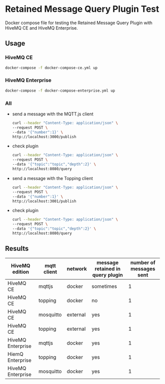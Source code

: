 # Retained Message Query Plugin Test

Docker compose file for testing the Retained Message Query Plugin with HiveMQ CE and HiveMQ Enterprise.

## Usage

### HiveMQ CE

```bash
docker-compose -f docker-compose-ce.yml up
```

### HiveMQ Enterprise

```bash
docker-compose -f docker-compose-enterprise.yml up
```

### All

- send a message with the MQTT.js client
  ```bash
  curl --header "Content-Type: application/json" \
  --request POST \
  --data '{"number":1}' \
  http://localhost:3000/publish
  ```
- check plugin
  ```bash
  curl --header "Content-Type: application/json" \
  --request POST \
  --data '{"topic":"topic","depth":2}' \
  http://localhost:8080/query
  ```
- send a message with the Topping client
  ```bash
  curl --header "Content-Type: application/json" \
  --request POST \
  --data '{"number":1}' \
  http://localhost:3001/publish
  ```
- check plugin
  ```bash
  curl --header "Content-Type: application/json" \
  --request POST \
  --data '{"topic":"topic","depth":2}' \
  http://localhost:8080/query
  ```

## Results

| HiveMQ edition    | mqtt client | network  | message retained in query plugin | number of messages sent |
| ----------------- | ----------- | -------- | -------------------------------- | ----------------------- |
| HiveMQ CE         | mqttjs      | docker   | sometimes                        | 1                       |
| HiveMQ CE         | topping     | docker   | no                               | 1                       |
| HiveMQ CE         | mosquitto   | external | yes                              | 1                       |
| HiveMQ CE         | topping     | external | yes                              | 1                       |
| HiveMQ Enterprise | mqttjs      | docker   | yes                              | 1                       |
| HiemQ Enterprise  | topping     | docker   | yes                              | 1                       |
| HiveMQ Enterprise | mosquitto   | docker   | yes                              | 1                       |
